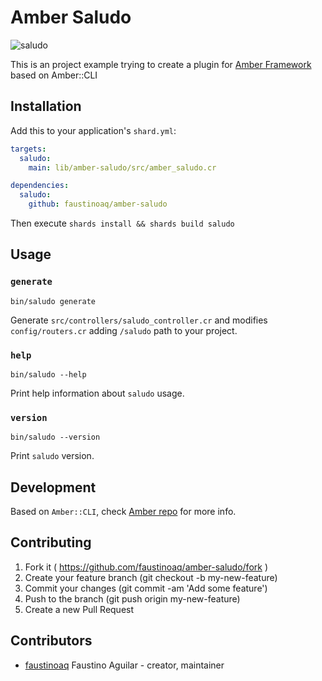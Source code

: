 # Amber Saludo

![saludo](https://i.imgur.com/o02YW63.png)

This is an project example trying to create a plugin for [Amber Framework](https://amberframework.org) based on Amber::CLI

## Installation

Add this to your application's `shard.yml`:

```yaml
targets:
  saludo:
    main: lib/amber-saludo/src/amber_saludo.cr

dependencies:
  saludo:
    github: faustinoaq/amber-saludo
```

Then execute `shards install && shards build saludo`

## Usage

### `generate`

```
bin/saludo generate
```

Generate `src/controllers/saludo_controller.cr` and modifies `config/routers.cr` adding `/saludo` path to your project.

### `help`

```
bin/saludo --help
```

Print help information about `saludo` usage.

### `version`

```
bin/saludo --version
```

Print `saludo` version.

## Development

Based on `Amber::CLI`, check [Amber repo](https://github.com/amberframwork/amber) for more info.

## Contributing

1. Fork it ( https://github.com/faustinoaq/amber-saludo/fork )
2. Create your feature branch (git checkout -b my-new-feature)
3. Commit your changes (git commit -am 'Add some feature')
4. Push to the branch (git push origin my-new-feature)
5. Create a new Pull Request

## Contributors

- [faustinoaq](https://github.com/faustinoaq) Faustino Aguilar - creator, maintainer
